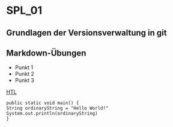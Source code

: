 # SPL_01

## Grundlagen der Versionsverwaltung in git

## Markdown-Übungen

* Punkt 1
* Punkt 2
* Punkt 3

[HTL](https://www.htl-leoben.at)

```
public static void main() {
String ordinaryString = "Hello World!"
System.out.println(ordinaryString)
}
```
